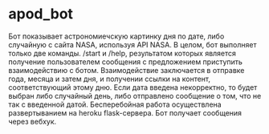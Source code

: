# apod_bot
Бот показывает астрономиечскую картинку дня по дате, либо случайную с сайта NASA, используя API NASA.
В целом, бот выполняет только две команды. /start и /help, результатом которых является получение пользователем сообщения с предложением приступить взаимодействию с ботом. Взаимодействие заключается в отправке года, месяца и затем дня, и получении ссылки на контент, соответствующий этому дню. Если дата введена некорректно, то будет выбран либо случайный день, либо отправлено сообщение о том, что не так с введенной датой. 
Бесперебойная работа осуществлена развертыванием на heroku flask-сервера. Бот получает сообщения через вебхук.

